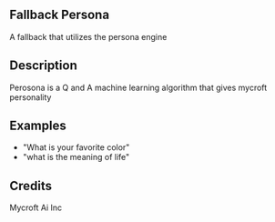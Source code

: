 ## Fallback Persona
A fallback that utilizes the persona engine

## Description
Perosona is a Q and A machine learning algorithm that gives mycroft personality

## Examples
 * "What is your favorite color"
 * "what is the meaning of life"

## Credits
Mycroft Ai Inc

